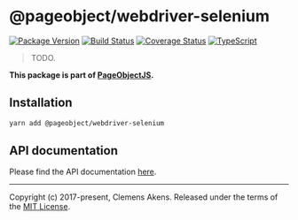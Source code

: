 # @pageobject/webdriver-selenium

[![Package Version][badge-npm-image]][badge-npm-link]
[![Build Status][badge-travis-image]][badge-travis-link]
[![Coverage Status][badge-coveralls-image]][badge-coveralls-link]
[![TypeScript][badge-typescript-image]][badge-typescript-link]

> TODO.

**This package is part of [PageObjectJS][internal-homepage].**

## Installation

```sh
yarn add @pageobject/webdriver-selenium
```

## API documentation

Please find the API documentation [here][internal-api-webdriver-selenium].

---

Copyright (c) 2017-present, Clemens Akens. Released under the terms of the [MIT License][internal-license].

[badge-coveralls-image]: https://coveralls.io/repos/github/clebert/pageobject/badge.svg?branch=master
[badge-coveralls-link]: https://coveralls.io/github/clebert/pageobject?branch=master
[badge-npm-image]: https://img.shields.io/npm/v/@pageobject/webdriver-selenium.svg
[badge-npm-link]: https://yarnpkg.com/en/package/@pageobject/webdriver-selenium
[badge-travis-image]: https://travis-ci.org/clebert/pageobject.svg?branch=master
[badge-travis-link]: https://travis-ci.org/clebert/pageobject
[badge-typescript-image]: https://img.shields.io/badge/TypeScript-ready-blue.svg
[badge-typescript-link]: https://www.typescriptlang.org/
[internal-api-webdriver-selenium]: https://pageobject.js.org/api/webdriver-selenium/
[internal-homepage]: https://pageobject.js.org/
[internal-license]: https://github.com/clebert/pageobject/blob/master/LICENSE
